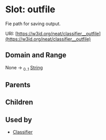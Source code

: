 
# Slot: outfile


Fie path for saving output.

URI: [https://w3id.org/neat/classifier__outfile](https://w3id.org/neat/classifier__outfile)


## Domain and Range

None &#8594;  <sub>0..1</sub> [String](types/String.md)

## Parents


## Children


## Used by

 * [Classifier](Classifier.md)
